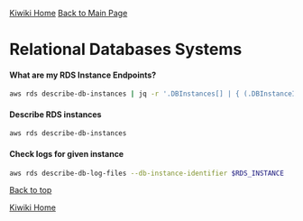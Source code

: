 [Kiwiki Home](/../../)
[Back to Main Page](./readme.md)

# Relational Databases Systems
#### What are my RDS Instance Endpoints?

```bash
aws rds describe-db-instances | jq -r '.DBInstances[] | { (.DBInstanceIdentifier):(.Endpoint.Address + ":" + (.Endpoint.Port|tostring))}'
```

#### Describe RDS instances

```bash
aws rds describe-db-instances
```

#### Check logs for given instance

```bash
aws rds describe-db-log-files --db-instance-identifier $RDS_INSTANCE
```


[Back to top](#)

[Kiwiki Home](/../../)